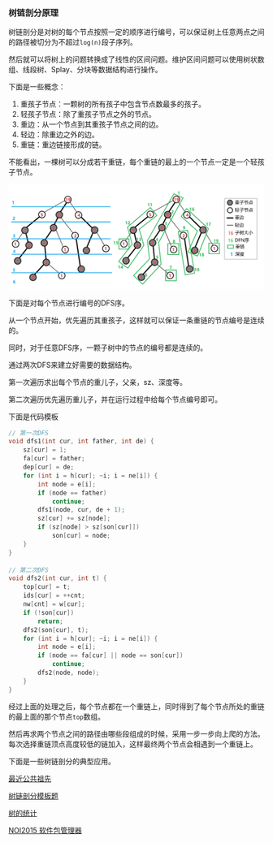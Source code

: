### 树链剖分原理

树链剖分是对树的每个节点按照一定的顺序进行编号，可以保证树上任意两点之间的路径被切分为不超过`log(n)`段子序列。

然后就可以将树上的问题转换成了线性的区间问题。维护区间问题可以使用树状数组、线段树、Splay、分块等数据结构进行操作。

下面是一些概念：

1. 重孩子节点：一颗树的所有孩子中包含节点数最多的孩子。
2. 轻孩子节点：除了重孩子节点之外的节点。
3. 重边：从一个节点到其重孩子节点之间的边。
4. 轻边：除重边之外的边。
5. 重链：重边链接形成的链。

不能看出，一棵树可以分成若干重链，每个重链的最上的一个节点一定是一个轻孩子节点。

![](树链剖分/01.png)

下面是对每个节点进行编号的DFS序。

从一个节点开始，优先遍历其重孩子，这样就可以保证一条重链的节点编号是连续的。

同时，对于任意DFS序，一颗子树中的节点的编号都是连续的。

通过两次DFS来建立好需要的数据结构。

第一次遍历求出每个节点的重儿子，父亲，sz、深度等。

第二次遍历优先遍历重儿子，并在运行过程中给每个节点编号即可。

下面是代码模板

```c++
// 第一次DFS
void dfs1(int cur, int father, int de) {
    sz[cur] = 1;
    fa[cur] = father;
    dep[cur] = de;
    for (int i = h[cur]; ~i; i = ne[i]) {
        int node = e[i];
        if (node == father)
            continue;
        dfs1(node, cur, de + 1);
        sz[cur] += sz[node];
        if (sz[node] > sz[son[cur]])
            son[cur] = node;
    }
}

// 第二次DFS
void dfs2(int cur, int t) {
    top[cur] = t;
    ids[cur] = ++cnt;
    nw[cnt] = w[cur];
    if (!son[cur])
        return;
    dfs2(son[cur], t);
    for (int i = h[cur]; ~i; i = ne[i]) {
        int node = e[i];
        if (node == fa[cur] || node == son[cur])
            continue;
        dfs2(node, node);
    }
}
```

经过上面的处理之后，每个节点都在一个重链上，同时得到了每个节点所处的重链的最上面的那个节点`top`数组。

然后再求两个节点之间的路径由哪些段组成的时候，采用一步一步向上爬的方法。每次选择重链顶点高度较低的链加入，这样最终两个节点会相遇到一个重链上。

下面是一些树链剖分的典型应用。

[最近公共祖先](树链剖分_最近公共祖先.cpp)

[树链剖分模板题](树链剖分_模板.cpp)

[树的统计](树链剖分_树的统计.cpp)

[NOI2015 软件包管理器](树链剖分_NOI.cpp)

